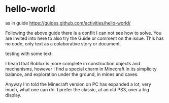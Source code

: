 # hello-world
as in guide https://guides.github.com/activities/hello-world/

Following the above guide there is a conflit I can not see how to solve.
You are invited into here to also try the Guide or comment on the issue.
This has no code, only text as a colaborative story or document.

testing with some text:

I heard that Roblox is more complete in construction objects and mechanisms, 
however I find a special charm in Minecraft in its simplicity balance, 
and exploration under the ground, in mines and caves. 

Anyway I'm told the Minecraft version on PC has expanded a lot, very much, 
what one can do. I prefer the classic, at an old PS3, over a big display.
